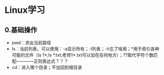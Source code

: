 # Linux学习

## 0.基础操作

- pwd：求出当前路径
- ls：当前列表，可以使用：-a显示所有；-l列表；-h忘了啥用；\*用于索引各种可能的文件（ls 1\*;ls \*.txt;老师1*.txt可以加在任何地方）；??取代字符个数匹配————正则表达式？？？
- cd：进入哪个目录；不加回到根目录
